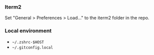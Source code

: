 ### Iterm2

Set "General > Preferences > Load..." to the iterm2 folder in the repo.

### Local environment
* `~/.zshrc-$HOST`
* `~/.gitconfig.local`